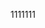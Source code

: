 <!--
 * @Author: Lixiang
 * @Date: 2019-12-04 10:58:33
 * @LastEditTime: 2019-12-04 12:28:26
 * @Description: file content
 -->
1111111